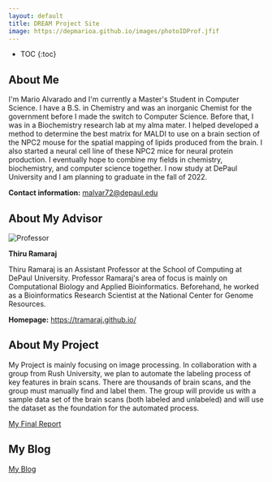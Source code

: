```yaml
---
layout: default
title: DREAM Project Site
image: https://depmarioa.github.io/images/photoIDProf.jfif
---
```


* TOC
{:toc}

## About Me

I'm Mario Alvarado and I'm currently a Master's Student in Computer Science. I have a B.S. in Chemistry and was an inorganic Chemist for the government before I made the switch to Computer Science. Before that, I was in a Biochemistry research lab at my alma mater. I helped developed a method to determine the best matrix for MALDI to use on a brain section of the NPC2 mouse for the spatial mapping of lipids produced from the brain. I also started a neural cell line of these NPC2 mice for neural protein production. I eventually hope to combine my fields in chemistry, biochemistry, and computer science together. I now study at DePaul University and I am planning to graduate in the fall of 2022.

**Contact information:** 
malvar72@depaul.edu

## About My Advisor
![Professor]({{https://depmarioa.github.io}}/images/photoIDProf.png)

**Thiru Ramaraj**

Thiru Ramaraj is an Assistant Professor at the School of Computing at DePaul University. Professor Ramaraj's area of focus is mainly on Computational Biology and Applied Bioinformatics. Beforehand, he worked as a Bioinformatics Research Scientist at the National Center for Genome Resources.

**Homepage:**
https://tramaraj.github.io/

## About My Project
My Project is mainly focusing on image processing. In collaboration with a group from Rush University, we plan to automate the labeling process of key features in brain scans. There are thousands of brain scans, and the group must manually find and label them. The group will provide us with a sample data set of the brain scans (both labeled and unlabeled) and will use the dataset as the foundation for the automated process. 

[My Final Report](files/finalreport.pdf)

## My Blog

[My Blog](blog.html)
